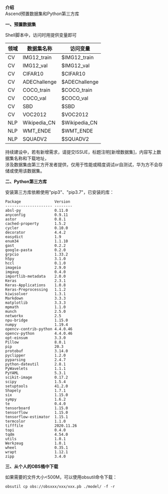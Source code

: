  **介绍**  
Ascend预置数据集和Python第三方库

 **一、预置数据集** 

Shell脚本中，访问时用提供变量即可

| 领域  | 数据集名称        | 访问变量            |
|-----|--------------|---------------|
| CV  | IMG12_train | $IMG12_train |
| CV  | IMG12_val | $IMG12_val |
| CV  | CIFAR10      | $CIFAR10      |
| CV  | ADEChallenge      | $ADEChallenge      |
| CV  | COCO_train      | $COCO_train      |
| CV  | COCO_val      | $COCO_val      |
| CV  | SBD      | $SBD      |
| CV  | VOC2012      | $VOC2012      |
| NLP | Wikipedia_CN | $Wikipedia_CN |
| NLP | WMT_ENDE     | $WMT_ENDE      |
| NLP | SQUADV2      | $SQUADV2       |

持续建设中，若有新增需求，请提交ISSUE，标题注明[新增数据集]，内容写上数据集名称和下载地址，\
涉及数据集由第三方开发者提供，仅用于性能或精度调试or自测试，华为方不会存储或使用该数据集。

 **二、Python第三方库** 

安装第三方库依赖使用"pip3"、"pip3.7"，已安装的库：
```
Package               Version
--------------------- --------
absl-py               0.11.0
anyconfig             0.9.11
astor                 0.8.1
cached-property       1.5.2
cycler                0.10.0
decorator             4.4.2
easydict              1.9
enum34                1.1.10
gast                  0.2.2
google-pasta          0.2.0
grpcio                1.33.2
h5py                  3.1.0
hccl                  0.1.0
imageio               2.9.0
imgaug                0.4.0
importlib-metadata    2.0.0
Keras                 2.3.1
Keras-Applications    1.0.8
Keras-Preprocessing   1.1.2
kiwisolver            1.3.1
Markdown              3.3.3
matplotlib            3.3.3
mpmath                1.1.0
munch                 2.5.0
networkx              2.5
npu-bridge            1.15.0
numpy                 1.19.4
opencv-contrib-python 4.4.0.46
opencv-python         4.4.0.46
opt-einsum            3.3.0
Pillow                8.0.1
pip                   20.3
protobuf              3.14.0
pyclipper             1.2.0
pyparsing             2.4.7
python-dateutil       2.8.1
PyWavelets            1.1.1
PyYAML                5.3.1
scikit-image          0.17.2
scipy                 1.5.4
setuptools            41.2.0
Shapely               1.7.1
six                   1.15.0
sympy                 1.6.2
te                    0.4.0
tensorboard           1.15.0
tensorflow            1.15.0
tensorflow-estimator  1.15.1
termcolor             1.1.0
tifffile              2020.11.26
topi                  0.4.0
tqdm                  4.54.0
utils                 1.0.1
Werkzeug              1.0.1
wheel                 0.35.1
wrapt                 1.12.1
zipp                  3.4.0
```
 **三、从个人的OBS桶中下载**

如果需要的文件大小<500M，可以使用obsutil命令下载：
```
obsutil cp obs://obsxxx/xxx/xxx.pb ./model/ -f -r
``` 
